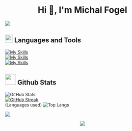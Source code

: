 <h1 align="center">Hi 👋, I'm Michal Fogel</h1>

<img src="https://user-images.githubusercontent.com/73097560/115834477-dbab4500-a447-11eb-908a-139a6edaec5c.gif">

## <img src="https://media2.giphy.com/media/QssGEmpkyEOhBCb7e1/giphy.gif?cid=ecf05e47a0n3gi1bfqntqmob8g9aid1oyj2wr3ds3mg700bl&rid=giphy.gif" width ="25"><b> Languages and Tools</b>

[![My Skills](https://skillicons.dev/icons?i=html,css,scss,styledcomponents,js,typescript,react,angular,python&perline=9)]()
<br>
[![My Skills](https://skillicons.dev/icons?i=java,cs,dotnet,python,nodejs,postman,mongodb,git&perline=8)]()
<br>
[![My Skills](https://skillicons.dev/icons?i=bitbucket,aws,postgres,sqlite,vscode,visualstudio,idea,pycharm)]()
<br>

## <img src="https://media.giphy.com/media/iY8CRBdQXODJSCERIr/giphy.gif" width="35"><b> Github Stats </b>

![GitHub Stats](https://github-readme-stats.vercel.app/api?username=MichalFog&show_icons=true&theme=transparent&border_radius=10&perline=9)
<br>
[![GitHub Streak](https://streak-stats.demolab.com?user=MichalFog&theme=transparent&border_radius=10&date_format=j%20M%5B%20Y%5D)](https://git.io/streak-stats)
<br>
(Languages used) ![Top Langs](https://github-readme-stats.vercel.app/api/top-langs/?username=MichalFog&layout=compact&theme=dark)

[![](https://visitcount.itsvg.in/api?id=MichalFog.v&icon=0&theme=dark&border_radius=10)](https://visitcount.itsvg.in)

<div align="center">
     <img src="https://capsule-render.vercel.app/api?type=waving&color=gradient&height=100&section=footer"/>
</div>


